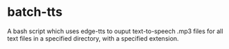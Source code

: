 # batch-tts
A bash script which uses edge-tts to ouput text-to-speech .mp3 files for all text files in a specified directory, with a specified extension.
